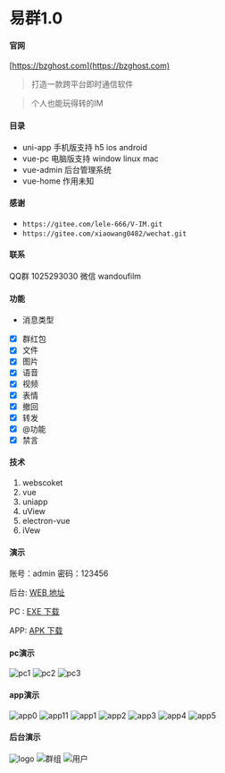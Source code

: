 # 易群1.0

#### 官网
[https://bzghost.com](https://bzghost.com) 

>打造一款跨平台即时通信软件

>个人也能玩得转的IM




#### 目录

- uni-app   手机版支持 h5 ios android
- vue-pc    电脑版支持 window linux mac 
- vue-admin 后台管理系统
- vue-home  作用未知


#### 感谢
- `https://gitee.com/lele-666/V-IM.git` 
- `https://gitee.com/xiaowang0482/wechat.git`

#### 联系
QQ群  1025293030
微信  wandoufilm

#### 功能
- 消息类型
- [x] 群红包 
- [x] 文件
- [x] 图片 
- [x] 语音 
- [x] 视频 
- [x] 表情 
- [x] 撤回 
- [x] 转发 
- [x] @功能
- [x] 禁言

#### 技术
1. webscoket
1. vue
1. uniapp 
1. uView
1. electron-vue
1. iVew

#### 演示

账号：admin
密码：123456

后台: [WEB 地址](http://120.27.95.106/index.html) 

PC : [EXE 下载](http://39.100.14.171/yiqun2.exe)

APP: [APK 下载](http://39.100.14.171/yiqun2.apk)


#### pc演示

![pc1](doc/img/微信截图_20201114220441.png)
![pc2](doc/img/微信截图_20201114221956.png)
![pc3](doc/img/微信截图_20201114223334.png)

#### app演示
 
![app0](doc/img/微信截图_20201201201326.png)
![app11](doc/img/微信截图_20201201170845.png)
![app1](doc/img/微信截图_20201117184615.png)
![app2](doc/img/微信截图_20201117184810.png)
![app3](doc/img/微信截图_20201117184821.png)
![app4](doc/img/微信截图_20201117184838.png)
![app5](doc/img/微信截图_20201117184845.png)

#### 后台演示
![logo](doc/img/微信截图_20201201211920.png)
![群组](doc/img/微信截图_20201201211950.png)
![用户](doc/img/微信截图_20201201212023.png)


